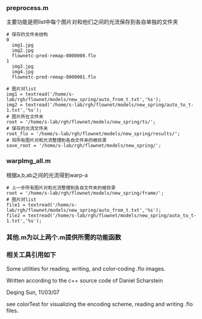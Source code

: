 ### preprocess.m
主要功能是把list中每个图片对和他们之间的光流保存到各自单独的文件夹
```
# 保存的文件夹结构
0
  img1.jpg
  img2.jpg
  flownetc-pred-remap-0000000.flo
1 
  img3.jpg
  img4.jpg
  flownetc-pred-remap-0000001.flo
 ```
```
# 图片对list
img1 = textread('/home/s-lab/rgh/flownet/models/new_spring/auto_from_t.txt','%s');
img2 = textread('/home/s-lab/rgh/flownet/models/new_spring/auto_to_t-1.txt','%s');
# 图片所在文件夹
root = '/home/s-lab/rgh/flownet/models/new_spring/ts/';
# 保存的光流文件夹
root_flo = '/home/s-lab/rgh/flownet/models/new_spring/results/';
# 将所有图片对和光流整理到各自文件夹的根目录
save_root = '/home/s-lab/rgh/flownet/models/new_spring/';

```

### warpImg_all.m
根据a,b,ab之间的光流得到warp-a
```
# 上一步所有图片对和光流整理到各自文件夹的根目录
root = '/home/s-lab/rgh/flownet/models/new_spring/frame/';
# 图片对list
file1 = textread('/home/s-lab/rgh/flownet/models/new_spring/auto_from_t.txt','%s');
file2 = textread('/home/s-lab/rgh/flownet/models/new_spring/auto_to_t-1.txt','%s');
```

### 其他.m为以上两个.m提供所需的功能函数

### 相关工具引用如下

Some utilities for reading, writing, and color-coding .flo images.

Written according to the c++ source code of Daniel Scharstein 

Deqing Sun, 11/03/07

see colorTest for visualizing the encoding scheme, reading and writing  .flo files.

